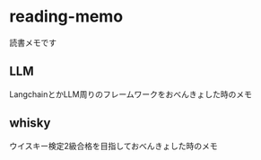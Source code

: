 # reading-memo
読書メモです

## LLM
LangchainとかLLM周りのフレームワークをおべんきょした時のメモ

## whisky
ウイスキー検定2級合格を目指しておべんきょした時のメモ